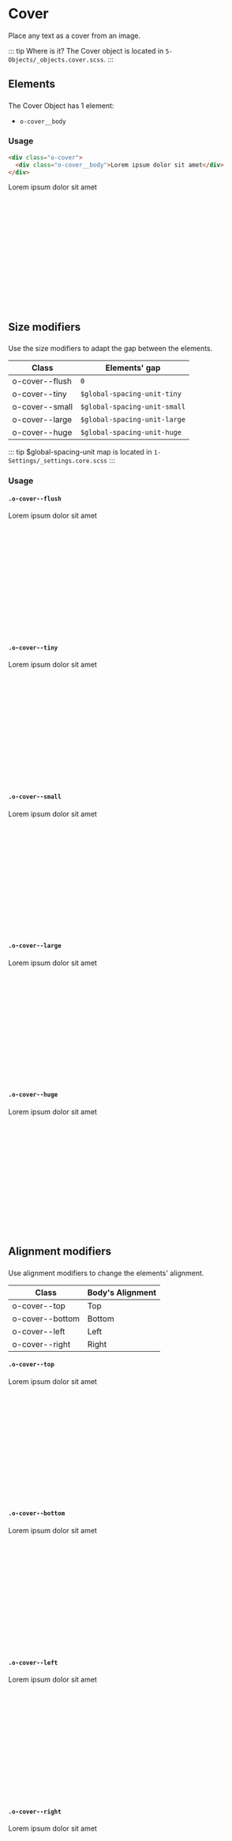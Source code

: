 # Cover

Place any text as a cover from an image.

::: tip Where is it?
The Cover object is located in `5-Objects/_objects.cover.scss`.
:::

## Elements

The Cover Object has 1 element:

- `o-cover__body`

### Usage

```html
<div class="o-cover">
  <div class="o-cover__body">Lorem ipsum dolor sit amet</div>
</div>
```

<div class="o-cover o-cover--demo">
  <div class="o-cover__body">
    Lorem ipsum dolor sit amet
  </div>
</div>

## Size modifiers

Use the size modifiers to adapt the gap between the elements.

| Class          | Elements' gap                |
| -------------- | ---------------------------- |
| o-cover--flush | `0`                          |
| o-cover--tiny  | `$global-spacing-unit-tiny`  |
| o-cover--small | `$global-spacing-unit-small` |
| o-cover--large | `$global-spacing-unit-large` |
| o-cover--huge  | `$global-spacing-unit-huge`  |

::: tip
\$global-spacing-unit map is located in `1-Settings/_settings.core.scss`
:::

### Usage

#### `.o-cover--flush`

<div class="o-cover o-cover--flush o-cover--demo u-mt-small">
  <div class="o-cover__body">
    Lorem ipsum dolor sit amet
  </div>
</div>

#### `.o-cover--tiny`

<div class="o-cover o-cover--tiny o-cover--demo u-mt-small">
  <div class="o-cover__body">
    Lorem ipsum dolor sit amet
  </div>
</div>

#### `.o-cover--small`

<div class="o-cover o-cover--small o-cover--demo u-mt-small">
  <div class="o-cover__body">
    Lorem ipsum dolor sit amet
  </div>
</div>

#### `.o-cover--large`

<div class="o-cover o-cover--large o-cover--demo u-mt-small">
  <div class="o-cover__body">
    Lorem ipsum dolor sit amet
  </div>
</div>

#### `.o-cover--huge`

<div class="o-cover o-cover--huge o-cover--demo u-mt-small">
  <div class="o-cover__body">
    Lorem ipsum dolor sit amet
  </div>
</div>

## Alignment modifiers

Use alignment modifiers to change the elements' alignment.

| Class           | Body's Alignment |
| --------------- | ---------------- |
| o-cover--top    | Top              |
| o-cover--bottom | Bottom           |
| o-cover--left   | Left             |
| o-cover--right  | Right            |

#### `.o-cover--top`

<div class="o-cover o-cover--top o-cover--demo u-mt-small">
  <div class="o-cover__body">
    Lorem ipsum dolor sit amet
  </div>
</div>

#### `.o-cover--bottom`

<div class="o-cover o-cover--bottom o-cover--demo u-mt-small">
  <div class="o-cover__body">
    Lorem ipsum dolor sit amet
  </div>
</div>

#### `.o-cover--left`

<div class="o-cover o-cover--left o-cover--demo u-mt-small">
  <div class="o-cover__body">
    Lorem ipsum dolor sit amet
  </div>
</div>

#### `.o-cover--right`

<div class="o-cover o-cover--right o-cover--demo u-mt-small">
  <div class="o-cover__body">
    Lorem ipsum dolor sit amet
  </div>
</div>

<style lang="scss">
@import '../../.vuepress/scss/main.scss';
@import './outline.css';

p {
  margin-block-start: 1em;
  margin-block-end: 1em;
}

h2 {
  padding-bottom: 0.3rem;
}

.o-cover--demo {
    background-image:url('http://unsplash.it/960/600');
    height: 250px;
}

</style>
